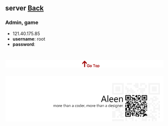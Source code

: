 ## server	[Back](./../summary.md)

### Admin, game

- 121.40.175.85
- **username**: root
- **password**: 

<a href="#" style="left:200px;"><img src="./../../pic/gotop.png"></a>
=====
<a href="http://aleen42.github.io/" target="_blank" ><img src="./../../pic/tail.gif"></a>
